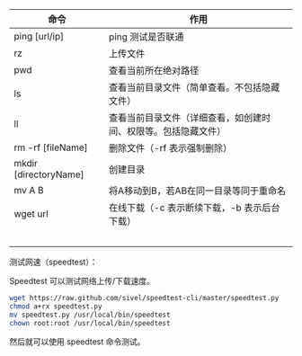 | 命令                  | 作用                                                         |
| --------------------- | ------------------------------------------------------------ |
| ping [url/ip]         | ping 测试是否联通                                            |
| rz                    | 上传文件                                                     |
| pwd                   | 查看当前所在绝对路径                                         |
| ls                    | 查看当前目录文件（简单查看。不包括隐藏文件）                 |
| ll                    | 查看当前目录文件（详细查看，如创建时间、权限等。包括隐藏文件） |
| rm -rf [fileName]     | 删除文件（-rf 表示强制删除）                                 |
| mkdir [directoryName] | 创建目录                                                     |
| mv A B                | 将A移动到B，若AB在同一目录等同于重命名                       |
| wget url              | 在线下载（-c 表示断续下载，-b 表示后台下载）                 |
|                       |                                                              |
|                       |                                                              |
|                       |                                                              |
|                       |                                                              |
|                       |                                                              |





测试网速（speedtest）：

Speedtest 可以测试网络上传/下载速度。

```sh
wget https://raw.github.com/sivel/speedtest-cli/master/speedtest.py
chmod a+rx speedtest.py
mv speedtest.py /usr/local/bin/speedtest
chown root:root /usr/local/bin/speedtest
```

然后就可以使用 speedtest 命令测试。